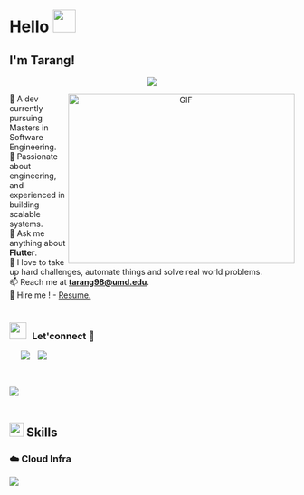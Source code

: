 
# Hello <img src="https://raw.githubusercontent.com/MartinHeinz/MartinHeinz/master/wave.gif" width="40px">
## I'm Tarang!

<p align="center">
  <a href="https://github.com/DenverCoder1/readme-typing-svg"><img src="https://readme-typing-svg.herokuapp.com?font=Time+New+Roman&color=blue&size=25&center=true&vCenter=true&width=600&height=100&lines=Welcome+to+my+profile.&hearts;++;Just+a+dev+passionate+about+engineering."></a>
</p>

<a target="_blank" align="center">
  <img align="right" top="300" height="300" width="400" alt="GIF" src="https://media.giphy.com/media/SWoSkN6DxTszqIKEqv/giphy.gif">
</a>

🔭 A dev currently pursuing Masters in Software Engineering.</br>
🌱 Passionate about engineering, and experienced in building scalable systems.</br>
💬 Ask me anything about **Flutter**.</br>
📝 I love to take up hard challenges, automate things and solve real world problems.</br>
📫 Reach me at **tarang98@umd.edu**.</br>
📄 Hire me ! - <a href="https://docs.google.com/document/d/1Ixhm9nXeaZX-UGDvIJ9mS1ZxDIetzrD-k_AUtPqt7Is/edit?usp=sharing" target="blank">Resume.</a>
<br/><br/>


<h3 align="left" > <img src="https://media.giphy.com/media/iY8CRBdQXODJSCERIr/giphy.gif" width="30" height="30" style="margin-right: 10px;">Let'connect 🤝 </h3>

<p align="left">

 <div align="left"  class="icons-social" style="margin-left: 10px;">
        <a style="margin-left: 10px;"  target="_blank" href="https://www.linkedin.com/in/tarangnair1998/">
			<img src="https://img.icons8.com/doodle/40/000000/linkedin--v2.png"></a>
        <a style="margin-left: 10px;" target="_blank" href="https://www.instagram.com/nairtarang">
			<img src="https://img.icons8.com/doodle/40/000000/instagram-new--v2.png"></a>
      </div>
</p>

</br>

<img src="https://user-images.githubusercontent.com/73097560/115834477-dbab4500-a447-11eb-908a-139a6edaec5c.gif"><br><br>

## <img src="https://media2.giphy.com/media/QssGEmpkyEOhBCb7e1/giphy.gif?cid=ecf05e47a0n3gi1bfqntqmob8g9aid1oyj2wr3ds3mg700bl&rid=giphy.gif" width ="25"><b> Skills</b>
<!--tech stack icons-->
<p align="left">

 ### ☁️ Cloud Infra

  <a href="https://skillicons.dev">
    <img src="https://skillicons.dev/icons?i=aws,dynamodb,gcp,firebase&perline=14" />
  </a>




























<!---
- 😄 Interests: Competitive Programming - [LeetCode](https://leetcode.com/tarang_98/) | [Code Chef](https://www.codechef.com/users/tarang_98) | [Hackerank](https://www.hackerrank.com/tarang98) | [GFG](https://auth.geeksforgeeks.org/user/tarangnair98/practice/)

  <a href="https://skillicons.dev">
    <img src="https://skillicons.dev/icons?i=git,aws,cpp,css,discord,docker,postgres,prisma,pug,dynamodb,express,figma,firebase,redis,github,html,java,js,linux,md,materialui,nginx,mongodb,mysql,nextjs,nodejs,postman,py,react,redux,tailwind,ts,vscode,kubernetes&perline=14" />
  </a>


### 🧰 Toolbox

<img src="https://cdn.worldvectorlogo.com/logos/flutter.svg" alt="Flutter Logo" width="50" height="50"/> <img src="https://cdn.worldvectorlogo.com/logos/python-4.svg" alt="Python Logo" width="50" height="50"/> <img src="https://cdn.worldvectorlogo.com/logos/react-1.svg" alt="React Logo" width="50" height="50"/> <img src="https://cdn.worldvectorlogo.com/logos/c.svg" alt="C/C++ Logo" width="50" height="50"/> <img src="https://cdn.worldvectorlogo.com/logos/java-4.svg" alt="JAVA Logo" width="50" height="50"/> <img src="https://cdn.worldvectorlogo.com/logos/html5-2.svg" alt="HTML5 Logo" width="50" height="50"/> <img src="https://cdn.worldvectorlogo.com/logos/logo-javascript.svg" alt="JavaScript Logo" width="50" height="50"/> <img src="https://cdn.worldvectorlogo.com/logos/css-3.svg" alt="CSS Logo" width="50" height="50"/>


### ⚙️ &nbsp;GitHub Analytics


  <img height="180em" src="https://github-readme-stats-eight-theta.vercel.app/api?username=tarang1998&show_icons=true&theme=algolia&include_all_commits=true&count_private=true"/>
  <img height="180em" src="https://github-readme-stats-eight-theta.vercel.app/api/top-langs/?username=tarang1998&layout=compact&langs_count=8&theme=algolia"/>
  <img height="180em" src="http://github-readme-streak-stats.herokuapp.com?user=tarang1998&theme=prussian"/>
  <img src="https://profile-counter.glitch.me/pradhanmona7/count.svg" alt="Hello world" />
---> 
